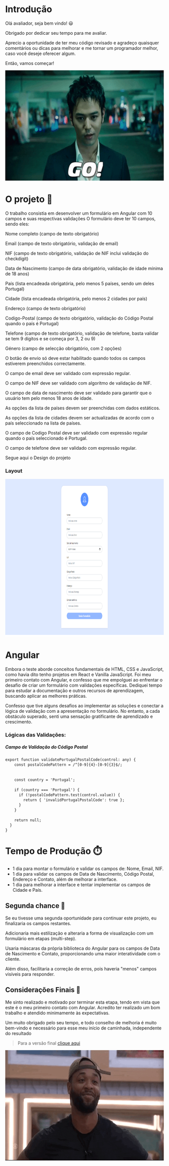 # Introdução

Olá avaliador, seja bem vindo! :smiley:

Obrigado por dedicar seu tempo para me avaliar.

Aprecio a oportunidade de ter meu código revisado e agradeço quaisquer comentários ou dicas para melhorar e me tornar um programador melhor, caso você deseje oferecer algum.

Então, vamos começar!

<p align="center">
<img src=.github/assets/giphygo.gif height="350px" />
</p>

# O projeto 🎯

O trabalho consistia em desenvolver um formulário em Angular com 10 campos e suas respectivas validações
O formulário deve ter 10 campos, sendo eles:

Nome completo (campo de texto obrigatório)

Email (campo de texto obrigatório, validação de email)

NIF (campo de texto obrigatório, validação de NIF inclui validação do checkdigit)

Data de Nascimento (campo de data obrigatório, validação de idade mínima de 18 anos)

País (lista encadeada obrigatória, pelo menos 5 países, sendo um deles Portugal)

Cidade (lista encadeada obrigatória, pelo menos 2 cidades por país)

Endereço (campo de texto obrigatório)

Codigo-Postal (campo de texto obrigatório, validação do Código Postal quando o país é Portugal)

Telefone (campo de texto obrigatório, validação de telefone, basta validar se tem 9 dígitos e se começa por 3, 2 ou 9)

Género (campo de selecção obrigatório, com 2 opções)

O botão de envio só deve estar habilitado quando todos os campos estiverem preenchidos correctamente.

O campo de email deve ser validado com expressão regular.

O campo de NIF deve ser validado com algoritmo de validação de NIF.

O campo de data de nascimento deve ser validado para garantir que o usuário tem pelo menos 18 anos de idade.

As opções da lista de países devem ser preenchidas com dados estáticos.

As opções da lista de cidades devem ser actualizadas de acordo com o país seleccionado na lista de países.

O campo de Codigo Postal deve ser validado com expressão regular quando o país seleccionado é Portugal.

O campo de telefone deve ser validado com expressão regular.

Segue aqui o Design do projeto

### Layout

<img src=.github/assets/Wireframe.png height="500px" />

# Angular

Embora o teste aborde conceitos fundamentais de HTML, CSS e JavaScript, como havia dito tenho projetos em React e Vanilla JavaScript.
Foi meu primeiro contato com Angular, e confesso que me empolguei ao enfrentar o desafio de criar um formulário com validações específicas. Dediquei tempo para estudar a documentação e outros recursos de aprendizagem, buscando aplicar as melhores práticas.

Confesso que tive alguns desafios ao implementar as soluções e conectar a lógica de validação com a apresentação no formulário. No entanto, a cada obstáculo superado, senti uma sensação gratificante de aprendizado e crescimento.

### Lógicas das Validações:

##### Campo de Validação do Código Postal

```
export function validatePortugalPostalCode(control: any) {
    const postalCodePattern = /^[0-9]{4}-[0-9]{3}$/;


    const country = 'Portugal';

    if (country === 'Portugal') {
      if (!postalCodePattern.test(control.value)) {
        return { 'invalidPortugalPostalCode': true };
      }
    }

    return null;
  }
}
```

# Tempo de Produção ⏱️

- 1 dia para montar o formulário e validar os campos de: Nome, Email, NIF.
- 1 dia para validar os campos de Data de Nascimento, Código Postal, Endereço e Contato, além de melhorar a interface.
- 1 dia para melhorar a interface e tentar implementar os campos de Cidade e País.

## Segunda chance 🥈

Se eu tivesse uma segunda oportunidade para continuar este projeto, eu finalizaria os campos restantes.

Adicionaria mais estilização e alteraria a forma de visualização com um formulário em etapas (multi-step).

Usaria máscaras da própria biblioteca do Angular para os campos de Data de Nascimento e Contato,
proporcionando uma maior interatividade com o cliente.

Além disso, facilitaria a correção de erros,
pois haveria "menos" campos visíveis para responder.

## Considerações Finais :floppy_disk:

Me sinto realizado e motivado por terminar esta etapa, tendo em vista que este é o meu primeiro contato com Angular.
Acredito ter realizado um bom trabalho e atendido minimamente às expectativas.

Um muito obrigado pelo seu tempo, e todo conselho de melhoria é muito bem-vindo e necessário para esse meu início de caminhada, independente do resultado

> Para a versão final [clique aqui](https://form-test-six-sigma.vercel.app/)

<p align="center">
<img src=.github/assets/giphydone1.gif height="350px" />
</p>

